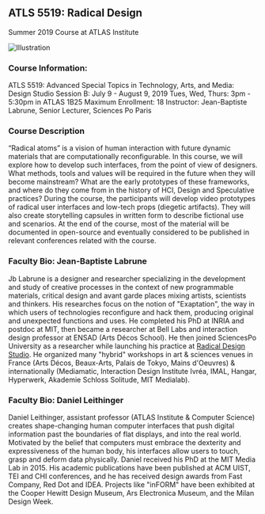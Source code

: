 ## ATLS 5519: Radical Design
Summer 2019 Course at ATLAS Institute

![Illustration](http://www.ceramicforms.com/wp-content/uploads/michelle-maher_ceramic_surface_tension-7.jpg)

### Course Information:
ATLS 5519​: Advanced Special Topics in Technology, Arts, and Media: Design Studio
Session B: July 9 - August 9, 2019
Tues, Wed, Thurs: 3pm - 5:30pm in ATLAS 1B25
Maximum Enrollment: 18
Instructor: Jean-Baptiste Labrune, Senior Lecturer, Sciences Po Paris

### Course Description
“Radical atoms” is a vision of human interaction with future dynamic materials that are computationally reconfigurable.  In this course, we will explore how to develop such interfaces, from the point of view of designers. What methods, tools and values will be required in the future when they will become mainstream? What are the early prototypes of these frameworks, and where do they come from in the history of HCI, Design and Speculative practices?
During the course, the participants will develop video prototypes of radical user interfaces and low-tech props (diegetic artifacts). They will also create storytelling capsules in written form to describe fictional use and scenarios. At the end of the course, most of the material will be documented in open-source and eventually considered to be published in relevant conferences related with the course.

### Faculty Bio: Jean-Baptiste Labrune
Jb Labrune is a designer and researcher specializing in the development and study of creative processes in the context of new programmable materials, critical design and avant garde places mixing artists, scientists and thinkers. His researches focus on the notion of "Exaptation", the way in which users of technologies reconfigure and hack them, producing original and unexpected functions and uses. 
He completed his PhD at INRIA and postdoc at MIT, then became a researcher at Bell Labs and interaction design professor at ENSAD (Arts Décos School). He then joined SciencesPo University as a researcher while launching his practice at [Radical Design Studio](http://radicaldesign.eu/). He organized many "hybrid" workshops in art & sciences venues in France (Arts Décos, Beaux-Arts, Palais de Tokyo, Mains d'Oeuvres) & internationally (Mediamatic, Interaction Design Institute Ivréa, IMAL, Hangar, Hyperwerk, Akademie Schloss Solitude, MIT Medialab).

### Faculty Bio: Daniel Leithinger
Daniel Leithinger, assistant professor (ATLAS Institute & Computer Science) creates shape-changing human computer interfaces that push digital information past the boundaries of flat displays, and into the real world. Motivated by the belief that computers must embrace the dexterity and expressiveness of the human body, his interfaces allow users to touch, grasp and deform data physically. Daniel received his PhD at the MIT Media Lab in 2015. His academic publications have been published at ACM UIST, TEI and CHI conferences, and he has received design awards from Fast Company, Red Dot and IDEA. Projects like "inFORM" have been exhibited at the Cooper Hewitt Design Museum, Ars Electronica Museum, and the Milan Design Week.
